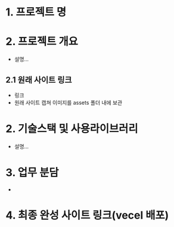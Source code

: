 # 1. 프로젝트 명
# 2. 프로젝트 개요
- 설명...
## 2.1 원래 사이트 링크
- 링크
- 원래 사이트 캡쳐 이미지를 assets 폴더 내에 보관
# 2. 기술스택 및 사용라이브러리
- 설명...
# 3. 업무 분담

- 
# 4. 최종 완성 사이트 링크(vecel 배포)